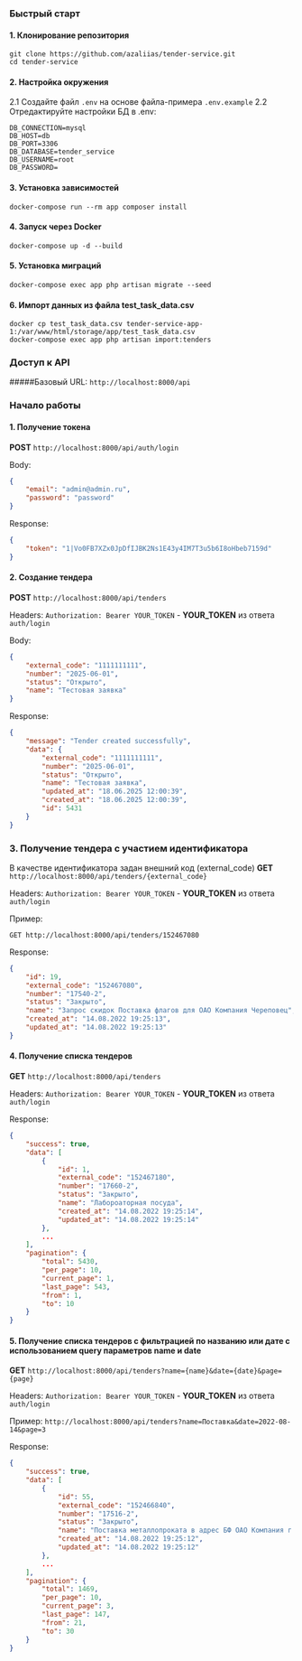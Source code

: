 ### Быстрый старт

#### 1. Клонирование репозитория
```
git clone https://github.com/azaliias/tender-service.git
cd tender-service
```

#### 2. Настройка окружения
2.1 Создайте файл `.env` на основе файла-примера `.env.example`
2.2 Отредактируйте настройки БД в .env:
```
DB_CONNECTION=mysql
DB_HOST=db
DB_PORT=3306
DB_DATABASE=tender_service
DB_USERNAME=root
DB_PASSWORD=
```

#### 3. Установка зависимостей
```
docker-compose run --rm app composer install
```

#### 4. Запуск через Docker
```
docker-compose up -d --build
```

#### 5. Установка миграций
```
docker-compose exec app php artisan migrate --seed
```

#### 6. Импорт данных из файла test_task_data.csv
```
docker cp test_task_data.csv tender-service-app-1:/var/www/html/storage/app/test_task_data.csv
docker-compose exec app php artisan import:tenders
```

### Доступ к API
#####Базовый URL: `http://localhost:8000/api`

### Начало работы
#### 1. Получение токена

**POST** `http://localhost:8000/api/auth/login`

Body:
```json
{
    "email": "admin@admin.ru",
    "password": "password"
}
```
Response:
```json
{
    "token": "1|Vo0FB7XZx0JpDfIJBK2Ns1E43y4IM7T3u5b6I8oHbeb7159d"
}
```
#### 2. Создание тендера

**POST** `http://localhost:8000/api/tenders`

Headers:
`Authorization: Bearer YOUR_TOKEN` - **YOUR_TOKEN** из ответа `auth/login`

Body:
```json
{
    "external_code": "1111111111",
    "number": "2025-06-01",
    "status": "Открыто",
    "name": "Тестовая заявка"
}
```
Response:
```json
{
    "message": "Tender created successfully",
    "data": {
        "external_code": "1111111111",
        "number": "2025-06-01",
        "status": "Открыто",
        "name": "Тестовая заявка",
        "updated_at": "18.06.2025 12:00:39",
        "created_at": "18.06.2025 12:00:39",
        "id": 5431
    }
}
```

### 3. Получение тендера с участием идентификатора

В качестве идентификатора задан внешний код (external_code)
**GET** `http://localhost:8000/api/tenders/{external_code}`

Headers:
`Authorization: Bearer YOUR_TOKEN` - **YOUR_TOKEN** из ответа `auth/login`

Пример:
```text
GET http://localhost:8000/api/tenders/152467080
```
Response:
```json
{
    "id": 19,
    "external_code": "152467080",
    "number": "17540-2",
    "status": "Закрыто",
    "name": "Запрос скидок Поставка флагов для ОАО Компания Череповец",
    "created_at": "14.08.2022 19:25:13",
    "updated_at": "14.08.2022 19:25:13"
}
```

#### 4. Получение списка тендеров

**GET** `http://localhost:8000/api/tenders`

Headers:
`Authorization: Bearer YOUR_TOKEN` - **YOUR_TOKEN** из ответа `auth/login`

Response:
```json
{
    "success": true,
    "data": [
        {
            "id": 1,
            "external_code": "152467180",
            "number": "17660-2",
            "status": "Закрыто",
            "name": "Лабороаторная посуда",
            "created_at": "14.08.2022 19:25:14",
            "updated_at": "14.08.2022 19:25:14"
        },
        ...
    ],
    "pagination": {
        "total": 5430,
        "per_page": 10,
        "current_page": 1,
        "last_page": 543,
        "from": 1,
        "to": 10
    }
}
```

#### 5. Получение списка тендеров с фильтрацией по названию или дате с использованием query параметров name и date

**GET** `http://localhost:8000/api/tenders?name={name}&date={date}&page={page}`

Headers:
`Authorization: Bearer YOUR_TOKEN` - **YOUR_TOKEN** из ответа `auth/login`

Пример:
`http://localhost:8000/api/tenders?name=Поставка&date=2022-08-14&page=3`

Response:
```json
{
    "success": true,
    "data": [
        {
            "id": 55,
            "external_code": "152466840",
            "number": "17516-2",
            "status": "Закрыто",
            "name": "Поставка металлопроката в адрес БФ ОАО Компания г.Балаково ЗАПРОС СКИДКИ",
            "created_at": "14.08.2022 19:25:12",
            "updated_at": "14.08.2022 19:25:12"
        },
        ...
    ],
    "pagination": {
        "total": 1469,
        "per_page": 10,
        "current_page": 3,
        "last_page": 147,
        "from": 21,
        "to": 30
    }
}
```
